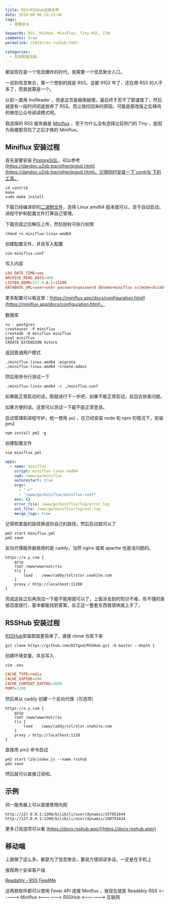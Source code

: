```yaml
---
title: RSS+RSSHub连接世界
date: 2019-08-08 23:23:46
tags:
  - 随便水水

keywords: RSS, RSSHub, MiniFlux, Tiny RSS, 订阅
comments: true
permalink: /2019/rss-rsshub.html

categories:
  - 后端和服务器
---
```


都说现在是一个信息爆炸的时代，我需要一个信息聚合入口。

一说到信息聚合，第一个想到的就是 RSS。这都 9102 年了，还在用 RSS 的人不多了，而我就算是一个。

<!-- more -->

以前一直用 InoReader ，但是这货是越用越慢，最后终于忍不了那速度了，然后就是有一段时间彻底放弃了 RSS。而让我捡回来的原因，可能是那改版之后辣鸡的微信公众号阅读模式吧。

我选择的 RSS 服务器是 [Miniflux](https://miniflux.app/) ，至于为什么没有选择比较热门的 Tiny ，是因为我被那货坑了之后才换的 Miniflux。

## Miniflux 安装过程

首先是要安装 [PostgreSQL](https://www.postgresql.org/)，可以参考 [https://dandoc.u2sb.top/other/pgsql.html](https://dandoc.u2sb.top/other/pgsql.html)。记得同时安装一下`contrib`下的工具。

```
cd contrib
make
sudo make install
```

下载已经编译好的[二进制文件](https://github.com/miniflux/miniflux/releases)，选择 Linux amd64 版本就可以，至于自动启动，进程守护和配置文件打算自己管理。

下载完成之后解压上传，然后授权可执行权限

```
chmod +x miniflux-linux-amd64
```

创建配置文件，并且写入配置

```
vim miniflux.conf
```

写入内容

```toml miniflux.conf
LOG_DATE_TIME=yes
ARCHIVE_READ_DAYS=360
LISTEN_ADDR=127.0.0.1:11200
DATABASE_URL=user=user password=password dbname=miniflux sslmode=disable
```

更多配置可以看这里：[https://miniflux.app/docs/configuration.html](https://miniflux.app/docs/configuration.html)。

数据库

```
su - postgres
createuser -P miniflux
createdb -O miniflux miniflux
psql miniflux
CREATE EXTENSION hstore
```

返回普通用户模式

```
./miniflux-linux-amd64 -migrate
./miniflux-linux-amd64 -create-admin
```

然后用命令行测试一下

```
./miniflux-linux-amd64 -c ./miniflux.conf
```

如果能正常启动的话，那就进行下一步吧，如果不能正常启动，反回去排查问题。

如果方便的话，这里可以测试一下能不能正常登录。

启动管理和进程守护，统一使用 `pm2` ，在已经安装 node 和 npm 的情况下，安装 pm2

```
npm install pm2 -g
```

创建配置文件

```
vim miniflux.yml
```

```yaml miniflux.yml
apps:
  - name: miniflux
    script: miniflux-linux-amd64
    cwd: /www/go/miniflux
    autorestart: true
    args:
      - "-c"
      - "/www/go/miniflux/miniflux.conf"
    env: {}
    error_file: /www/go/miniflux/log/error.log
    out_file: /www/go/miniflux/log/out.log
    merge_logs: true
```

记得把里面的路径换成你自己的路径，然后启动就可以了

```
pm2 start miniflux.yml
pm2 save
```

反向代理服务器我用的是 caddy，当然 nginx 或者 apache 也是没问题的。

```
https://x.y.com {
    gzip
    root /www/wwwroot/rss
    tls {
        load    /www/caddy/ssl/star.xxwhite.com
    }
    proxy / http://localhost:11200
}
```

完成这些之后再测试一下能不能用就可以了，上面涉及到的知识不难，有不懂的直接百度就行，基本都能找到答案，反正这一整套东西我很快就上手了。

## RSSHub 安装过程

[RSSHub](https://docs.rsshub.app/)安装那就更简单了，直接 clone 仓库下来

```
git clone https://github.com/DIYgod/RSSHub.git -b master --depth 1
```

创建环境变量，并且写入

```
vim .env
```

```toml .env
CACHE_TYPE=redis
CACHE_EXPIRE=600
CACHE_CONTENT_EXPIRE=3600
PORT=1200
```

然后再从 caddy 创建一个反向代理（可选项）

```
https://x.y.com {
    gzip
    root /www/wwwroot/rss
    tls {
        load    /www/caddy/ssl/star.xxwhite.com
    }
    proxy / http://localhost:1120
}
```

直接用 pm2 命令启动

```
pm2 start lib/index.js --name rsshub
pm2 save
```

然后就可以直接订阅啦。

## 示例

同一服务器上可以直接使用内网

```
http://127.0.0.1:1200/bilibili/user/dynamic/257851644
http://127.0.0.1:1200/bilibili/user/dynamic/280793434
```

更多订阅选项可以看 [https://docs.rsshub.app/](https://docs.rsshub.app/)

## 移动端

上面做了这么多，都是为了信息聚合，要说方便阅读多话，一定是在手机上

推荐两个安卓客户端

[Readably - RSS](https://play.google.com/store/apps/details?id=com.isaiasmatewos.readably)
[FeedMe](https://play.google.com/store/apps/details?id=com.seazon.feedme)

这两款软件都可以使用 Fever API 连接 Miniflux ，我现在就是 Readably-RSS <------> Miniflux <------> RSSHub <------> 互联网
